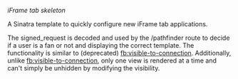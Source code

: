 *iFrame tab skeleton*

A Sinatra template to quickly configure new iFrame tab applications.

The signed_request is decoded and used by the /pathfinder route to decide if a user is a fan or not and displaying the correct template. The functionality is similar to (deprecated) <fb:visible-to-connection>. Additionally, unlike <fb:visible-to-connection>, only one view is rendered at a time and can't simply be unhidden by modifying the visibility.